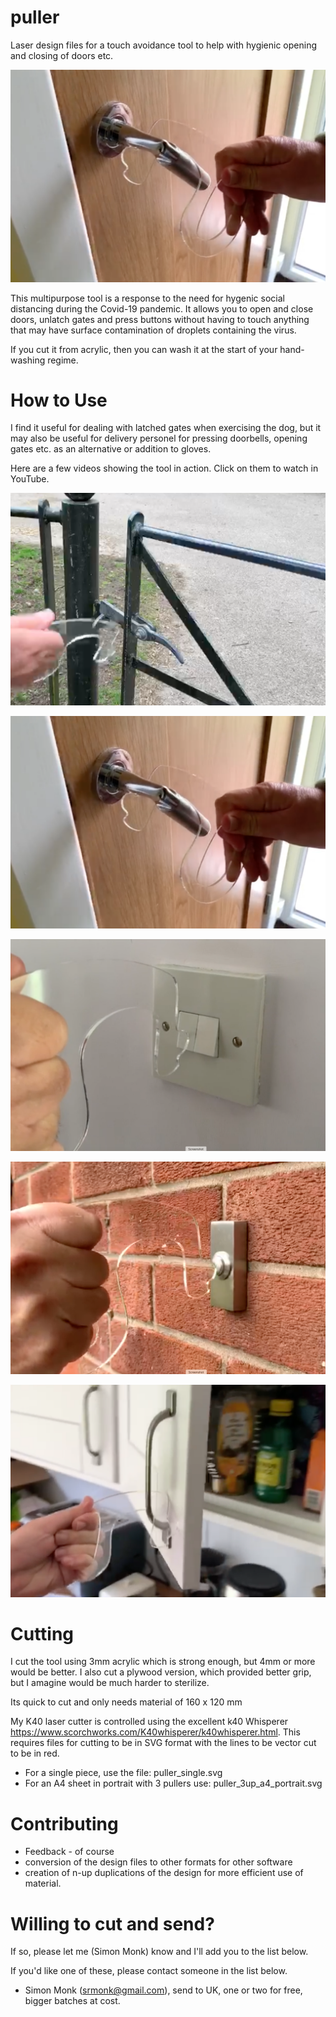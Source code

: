 # puller
Laser design files for a touch avoidance tool to help with hygienic opening and closing of doors etc. 

![Puller](https://github.com/simonmonk/puller/blob/master/docs/door.png)

This multipurpose tool is a response to the need for hygenic social distancing during the Covid-19 pandemic. It allows you to open and close doors, unlatch gates and press buttons without having to touch anything that may have surface contamination of droplets containing the virus.

If you cut it from acrylic, then you can wash it at the start of your hand-washing regime.

# How to Use

I find it useful for dealing with latched gates when exercising the dog, but it may also be useful for delivery personel for pressing doorbells, opening gates etc. as an alternative or addition to gloves.

Here are a few videos showing the tool in action. Click on them to watch in YouTube.

[![Gate](https://github.com/simonmonk/puller/blob/master/docs/gate.png)](https://www.youtube.com/watch?v=_2MRC2oySqY "Opening a gate")

[![Door](https://github.com/simonmonk/puller/blob/master/docs/door.png)](https://www.youtube.com/watch?v=OmUCKdHnk60 "Opening a door")

[![Light Switch](https://github.com/simonmonk/puller/blob/master/docs/lightswitch.png)](https://www.youtube.com/watch?v=xDS5TNEbmXw "Light Switch")

[![Doorbell](https://github.com/simonmonk/puller/blob/master/docs/doorbell.png)](https://www.youtube.com/watch?v=mgLrzY4vOy0 "Pressing a doorbell")

[![Cupboard](https://github.com/simonmonk/puller/blob/master/docs/cupboard.png)](https://www.youtube.com/watch?v=hncOEoXZ4V8 "Opening a cupboard")


# Cutting

I cut the tool using 3mm acrylic which is strong enough, but 4mm or more would be better. I also cut a plywood version, which provided better grip, but I amagine would be much harder to sterilize.

Its quick to cut and only needs material of 160 x 120 mm

My K40 laser cutter is controlled using the excellent k40 Whisperer https://www.scorchworks.com/K40whisperer/k40whisperer.html. This requires files for cutting to be in SVG format with the lines to be vector cut to be in red.

+ For a single piece, use the file: puller_single.svg
+ For an A4 sheet in portrait with 3 pullers use: puller_3up_a4_portrait.svg


# Contributing

+ Feedback - of course
+ conversion of the design files to other formats for other software
+ creation of n-up duplications of the design for more efficient use of material.


# Willing to cut and send?

If so, please let me (Simon Monk) know and I'll add you to the list below.

If you'd like one of these, please contact someone in the list below.

+ Simon Monk (srmonk@gmail.com), send to UK, one or two for free, bigger batches at cost.